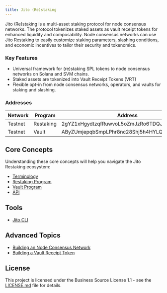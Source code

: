 ```yaml
---
title: Jito (Re)staking
---
```


Jito (Re)staking is a multi-asset staking protocol for node consensus networks. The protocol tokenizes staked assets as
vault receipt tokens for enhanced liquidity and composability. Node consensus networks can use Jito Restaking to easily
customize staking parameters, slashing conditions, and economic incentives to tailor their security and tokenomics.

### Key Features

- Universal framework for (re)staking SPL tokens to node consensus networks on Solana and SVM chains.
- Staked assets are tokenized into Vault Receipt Tokens (VRT)
- Flexible opt-in from node consensus networks, operators, and vaults for staking and slashing.

### Addresses

| Network | Program   | Address                                      |
|---------|-----------|----------------------------------------------|
| Testnet | Restaking | 2gYZ1xHgydtzqfRuwvoL5oZmJzRo6TDQJNjuf2fARouZ |
| Testnet | Vault     | AByZUmjepqbSmpLPhr8nc28Shj5h4HYLQe1bKiiR7vYK |

## Core Concepts

Understanding these core concepts will help you navigate the Jito Restaking ecosystem:

- [Terminology](terminology.md)
- [Restaking Program](concepts/restaking_program.md)
- [Vault Program](concepts/vault_program.md)
- [API](api/jito_jsm_core/index.html)

## Tools

- [Jito CLI](tools/cli.md)

## Advanced Topics

- [Building an Node Consensus Network](advanced/building_ncn.md)
- [Building a Vault Receipt Token](advanced/building_vrt.md)

## License

This project is licensed under the Business Source License 1.1 - see the [LICENSE.md](../LICENSE.md) file for details.
